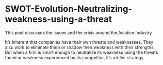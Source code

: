# SWOT-Evolution-Neutralizing-weakness-using-a-threat

This post discusses the issues and the crisis around the Aviation Industry

It’s inherent that companies have their own threats and weaknesses. They also work to eliminate them or shadow their weakness with their strengths. But when a firm is smart enough to neutralize its weakness using the threats faced or weakness experienced by its competitor, it’s a killer strategy.
